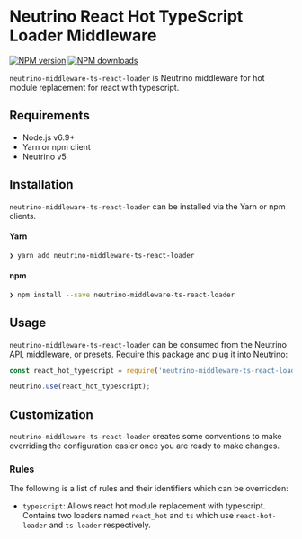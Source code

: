 # Neutrino React Hot TypeScript Loader Middleware
[![NPM version][npm-image]][npm-url] [![NPM downloads][npm-downloads]][npm-url]

`neutrino-middleware-ts-react-loader` is Neutrino middleware for hot module replacement for react with typescript.

## Requirements

- Node.js v6.9+
- Yarn or npm client
- Neutrino v5

## Installation

`neutrino-middleware-ts-react-loader` can be installed via the Yarn or npm clients.

#### Yarn

```bash
❯ yarn add neutrino-middleware-ts-react-loader
```

#### npm

```bash
❯ npm install --save neutrino-middleware-ts-react-loader
```

## Usage

`neutrino-middleware-ts-react-loader` can be consumed from the Neutrino API, middleware, or presets. Require this package
and plug it into Neutrino:

```js
const react_hot_typescript = require('neutrino-middleware-ts-react-loader');

neutrino.use(react_hot_typescript);
```

## Customization

`neutrino-middleware-ts-react-loader` creates some conventions to make overriding the configuration easier once you are
ready to make changes.

### Rules

The following is a list of rules and their identifiers which can be overridden:

- `typescript`: Allows react hot module replacement with typescript. Contains two loaders named `react_hot` and  `ts` which use `react-hot-loader` and `ts-loader` respectively.

[npm-image]: https://img.shields.io/npm/v/neutrino-middleware-ts-react-loader.svg
[npm-downloads]: https://img.shields.io/npm/dt/neutrino-middleware-ts-react-loader.svg
[npm-url]: https://npmjs.org/package/neutrino-middleware-ts-react-loader


